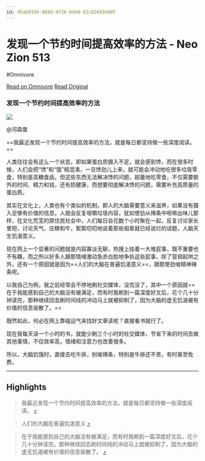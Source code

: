 ```yaml
---
id: 95ab9156-869d-4f26-bde8-61cb26d3eb0f
---
```


# 发现一个节约时间提高效率的方法 - Neo Zion 513
#Omnivore

[Read on Omnivore](https://omnivore.app/me/neo-zion-513-18d1f787c86)
[Read Original](https://cinacn.blogspot.com/2024/01/blog-post_331.html)

### 发现一个节约时间提高效率的方法

[![](https://proxy-prod.omnivore-image-cache.app/214x320,sO6pfYNf4cxzSV-WfMqzpppLYnQZ3T_se2QEAPZrLdVc/https://blogger.googleusercontent.com/img/b/R29vZ2xl/AVvXsEh5pzyaG3KzzIm7TDBkEEDq-3rHnC5SdoYXUG0wiwqY0lcUAZFRNd0qGUFfuS0aWbB5MkIn7J7yAtksQSf7luBRhX4QLq-5Qj_maN-AK2NhI7UG7htY_4VHmRWABimRWCNth7zJ3tLhpAgCohIhLtR7eU9_cm5Tqw-PqT5YFdrP9VkufZbJ9JJJG3d23XCa/s320/C5U3uiEMvejmswz.jpg)](https://blogger.googleusercontent.com/img/b/R29vZ2xl/AVvXsEh5pzyaG3KzzIm7TDBkEEDq-3rHnC5SdoYXUG0wiwqY0lcUAZFRNd0qGUFfuS0aWbB5MkIn7J7yAtksQSf7luBRhX4QLq-5Qj%5FmaN-AK2NhI7UG7htY%5F4VHmRWABimRWCNth7zJ3tLhpAgCohIhLtR7eU9%5Fcm5Tqw-PqT5YFdrP9VkufZbJ9JJJG3d23XCa/s4584/C5U3uiEMvejmswz.jpg)

@河森堡

==我最近发现一个节约时间提高效率的方法，就是每日都坚持做一些深度阅读。==

人类往往会有这么一个状态，即如果蛋白质摄入不足，就会感到馋，而在很多时候，人们会把“馋”和“饿”相混淆，一旦馋劲儿上来，就可能会冲动地吃很多垃圾零食，特别是高糖食品，但这些东西无法解决馋的问题，超量地吃零食，不仅需要额外的时间、精力和钱，还有损健康，而想要彻底解决馋的问题，需要补充高质量的蛋白质。

其实在文化上，人类也有个类似的机制，即人的大脑需要意义来滋养，如果没有摄入足够有价值的信息，人就会反复咀嚼垃圾内容，犹如使劲从辣条中咂嘛出味儿那样，在文化荒芜的原住民社会中，人们每日会花数个小时聚在一起，反复讨论家长里短，讨论天气、庄稼和牛，絮絮叨叨地说着那些祖辈就已经说烂的话题，人脑天生饥渴意义。

现在网上一个显著的问题就是内容寡淡无聊，热搜上挂着一大堆屁事，既不重要也不有趣，而之所以好多人跟那情绪激动急赤白脸地争执这些屁事，除了营销起哄之外，还有一个原因就是因为==人们的大脑在普遍饥渴意义==，跟那使劲唆精神辣条呢。

以我自己为例，我之前经常会不停地刷社交媒体，没完没了，其中一个原因就==在于我能感到自己的大脑没有被满足，而有时我刷到一篇深度好文后，花个几十分钟读完，那种继续回去刷时间线的冲动马上就被抑制了，因为大脑的虚无饥渴被有价值的信息驱散了。==

既然如此，何必在网上靠碰运气来找好文章读呢？直接看书就行了。

现在我每天读一个小时的书，就能少刷三个小时的社交媒体，节省下来的时间去做其他事情，不仅效率高，情绪和注意力也改善很多。

所以，大脑饥饿时，直接去吃牛排，别唆辣条，特别是牛排还不贵，有时甚至免费。 

---

## Highlights

> 我最近发现一个节约时间提高效率的方法，就是每日都坚持做一些深度阅读。 [⤴️](https://omnivore.app/me/neo-zion-513-18d1f787c86#75179d29-de6d-416f-8bf2-ebabcc4f4e58) 

> 人们的大脑在普遍饥渴意义 [⤴️](https://omnivore.app/me/neo-zion-513-18d1f787c86#3fbdbf88-6697-4380-b711-4477af133133) 

> 在于我能感到自己的大脑没有被满足，而有时我刷到一篇深度好文后，花个几十分钟读完，那种继续回去刷时间线的冲动马上就被抑制了，因为大脑的虚无饥渴被有价值的信息驱散了。 [⤴️](https://omnivore.app/me/neo-zion-513-18d1f787c86#3842df3a-4c0a-46d1-aeae-5a388f8386b7) 

